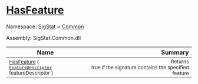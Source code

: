 # [HasFeature](./Signature-100663443.md)

Namespace: [SigStat]() > [Common](./../README.md)

Assembly: SigStat.Common.dll

| Name | Summary  |
| ------| -----------:|
| <sub>[HasFeature](./Signature-100663443.md) ( [`FeatureDescriptor`](./../FeatureDescriptor.md) featureDescriptor )</sub> | <img width=225/><sub>Returns true if the signature contains the specified feature</sub>

